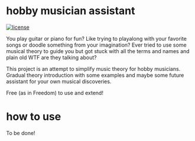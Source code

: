 # hobby musician assistant
[![license](https://img.shields.io/badge/license-MIT-blue.svg)](LICENSE)

You play guitar or piano for fun? Like trying to playalong with your favorite songs or doodle something from your imagination? Ever tried to use some musical theory to guide you but got stuck with all the terms and names and plain old WTF are they talking about?

This project is an attempt to simplify music theory for hobby musicians. Gradual theory introduction with some examples and maybe some future assistant for your own musical discoveries.

Free (as in Freedom) to use and extend!

# how to use

To be done! 